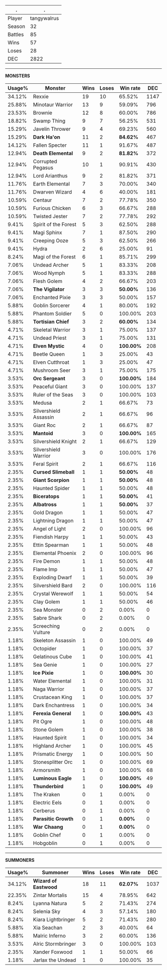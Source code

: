 .|.
|-|-
Player|tangywalrus
Season|32
Battles|85
Wins|57
Loses|28
DEC|2822

---
**MONSTERS**

Usage%|Monster|Wins|Loses|Win rate|DEC|
-|-|-|-|-|-|
34.12%|Rexxie|19|10|65.52%|1147|
25.88%|Minotaur Warrior|13|9|59.09%|796|
23.53%|Brownie|12|8|60.00%|786|
18.82%|Swamp Thing|9|7|56.25%|531|
15.29%|Javelin Thrower|9|4|69.23%|560|
15.29%|**Dark Ha'on**|11|2|**84.62%**|467|
14.12%|Fallen Specter|11|1|91.67%|487|
12.94%|**Death Elemental**|9|2|**81.82%**|372|
12.94%|Corrupted Pegasus|10|1|90.91%|430|
12.94%|Lord Arianthus|9|2|81.82%|371|
11.76%|Earth Elemental|7|3|70.00%|340|
11.76%|Dwarven Wizard|4|6|40.00%|181|
10.59%|Centaur|7|2|77.78%|350|
10.59%|Furious Chicken|6|3|66.67%|288|
10.59%|Twisted Jester|7|2|77.78%|292|
9.41%|Spirit of the Forest|5|3|62.50%|288|
9.41%|Magi Sphinx|7|1|87.50%|290|
9.41%|Creeping Ooze|5|3|62.50%|266|
9.41%|Hydra|2|6|25.00%|91|
8.24%|Magi of the Forest|6|1|85.71%|299|
7.06%|Undead Archer|5|1|83.33%|208|
7.06%|Wood Nymph|5|1|83.33%|288|
7.06%|Flesh Golem|4|2|66.67%|203|
7.06%|**The Vigilator**|3|3|**50.00%**|136|
7.06%|Enchanted Pixie|3|3|50.00%|157|
5.88%|Goblin Sorcerer|4|1|80.00%|192|
5.88%|Phantom Soldier|5|0|100.00%|203|
5.88%|**Tortisian Chief**|3|2|**60.00%**|134|
4.71%|Skeletal Warrior|3|1|75.00%|137|
4.71%|Undead Priest|3|1|75.00%|131|
4.71%|**Elven Mystic**|4|0|**100.00%**|208|
4.71%|Beetle Queen|1|3|25.00%|43|
4.71%|Elven Cutthroat|1|3|25.00%|47|
4.71%|Mushroom Seer|3|1|75.00%|175|
3.53%|**Orc Sergeant**|3|0|**100.00%**|184|
3.53%|Peaceful Giant|3|0|100.00%|137|
3.53%|Ruler of the Seas|3|0|100.00%|103|
3.53%|Medusa|2|1|66.67%|73|
3.53%|Silvershield Assassin|2|1|66.67%|96|
3.53%|Giant Roc|2|1|66.67%|87|
3.53%|**Mantoid**|3|0|**100.00%**|165|
3.53%|Silvershield Knight|2|1|66.67%|129|
3.53%|Silvershield Warrior|3|0|100.00%|176|
3.53%|Feral Spirit|2|1|66.67%|116|
2.35%|**Cursed Slimeball**|1|1|**50.00%**|48|
2.35%|**Giant Scorpion**|1|1|**50.00%**|48|
2.35%|Haunted Spider|1|1|50.00%|48|
2.35%|**Biceratops**|1|1|**50.00%**|41|
2.35%|**Albatross**|1|1|**50.00%**|37|
2.35%|Gold Dragon|1|1|50.00%|47|
2.35%|Lightning Dragon|1|1|50.00%|47|
2.35%|Angel of Light|2|0|100.00%|96|
2.35%|Fiendish Harpy|1|1|50.00%|43|
2.35%|Ettin Spearman|1|1|50.00%|48|
2.35%|Elemental Phoenix|2|0|100.00%|96|
2.35%|Fire Demon|1|1|50.00%|48|
2.35%|Flame Imp|1|1|50.00%|47|
2.35%|Exploding Dwarf|1|1|50.00%|39|
2.35%|Silvershield Bard|2|0|100.00%|116|
2.35%|Crystal Werewolf|1|1|50.00%|54|
2.35%|Clay Golem|1|1|50.00%|46|
2.35%|Sea Monster|0|2|0.00%|0|
2.35%|Sabre Shark|0|2|0.00%|0|
2.35%|Screeching Vulture|0|2|0.00%|0|
1.18%|Skeleton Assassin|1|0|100.00%|49|
1.18%|Octopider|1|0|100.00%|37|
1.18%|Gelatinous Cube|1|0|100.00%|41|
1.18%|Sea Genie|1|0|100.00%|27|
1.18%|**Ice Pixie**|1|0|**100.00%**|30|
1.18%|Water Elemental|1|0|100.00%|31|
1.18%|Naga Warrior|1|0|100.00%|37|
1.18%|Crustacean King|1|0|100.00%|37|
1.18%|Dark Enchantress|1|0|100.00%|34|
1.18%|**Ferexia General**|1|0|**100.00%**|43|
1.18%|Pit Ogre|1|0|100.00%|48|
1.18%|Stone Golem|1|0|100.00%|38|
1.18%|Haunted Spirit|1|0|100.00%|34|
1.18%|Highland Archer|1|0|100.00%|45|
1.18%|Prismatic Energy|1|0|100.00%|50|
1.18%|Stonesplitter Orc|1|0|100.00%|69|
1.18%|Armorsmith|1|0|100.00%|68|
1.18%|**Luminous Eagle**|1|0|**100.00%**|49|
1.18%|**Thunderbird**|1|0|**100.00%**|49|
1.18%|The Kraken|0|1|0.00%|0|
1.18%|Electric Eels|0|1|0.00%|0|
1.18%|Cerberus|0|1|0.00%|0|
1.18%|**Parasitic Growth**|0|1|**0.00%**|0|
1.18%|**War Chaang**|0|1|**0.00%**|0|
1.18%|Goblin Chef|0|1|0.00%|0|
1.18%|Hobgoblin|0|1|0.00%|0|

---
**SUMMONERS**

Usage%|Summoner|Wins|Loses|Win rate|DEC|
-|-|-|-|-|-|
34.12%|**Wizard of Eastwood**|18|11|**62.07%**|1037|
22.35%|Zintar Mortalis|15|4|78.95%|642|
8.24%|Lyanna Natura|5|2|71.43%|274|
8.24%|Selenia Sky|4|3|57.14%|180|
8.24%|Kiara Lightbringer|5|2|71.43%|280|
5.88%|Xia Seachan|2|3|40.00%|64|
5.88%|Malric Inferno|3|2|60.00%|136|
3.53%|Alric Stormbringer|3|0|100.00%|103|
2.35%|Xander Foxwood|1|1|50.00%|66|
1.18%|Jarlax the Undead|1|0|100.00%|35|
